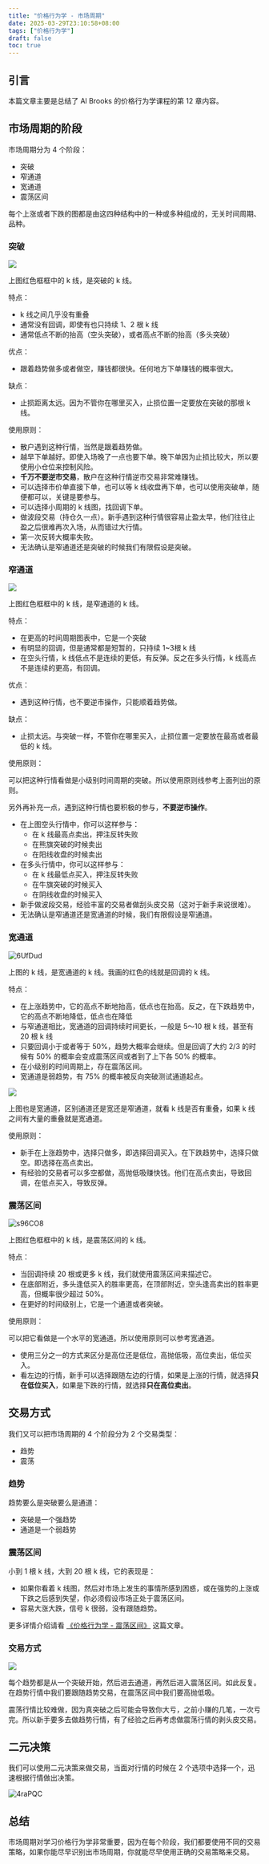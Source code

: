 ```yaml
---
title: "价格行为学 - 市场周期"
date: 2025-03-29T23:10:58+08:00
tags: ["价格行为学"] 
draft: false
toc: true
---
```


##  引言

本篇文章主要是总结了 Al Brooks 的价格行为学课程的第 12 章内容。  

## 市场周期的阶段

市场周期分为 4 个阶段：

- 突破
- 窄通道
- 宽通道
- 震荡区间

每个上涨或者下跌的图都是由这四种结构中的一种或多种组成的，无关时间周期、品种。


### 突破

![](https://img.forecho.com/aJPODr.png)

上图红色框框中的 k 线，是突破的 k 线。

特点：

- k 线之间几乎没有重叠
- 通常没有回调，即使有也只持续 1、2 根 k 线
- 通常低点不断的抬高（空头突破），或者高点不断的抬高（多头突破）

<!--more-->

优点：

- 跟着趋势做多或者做空，赚钱都很快。任何地方下单赚钱的概率很大。

缺点：

- 止损距离太远。因为不管你在哪里买入，止损位置一定要放在突破的那根 k 线。

使用原则：

- 散户遇到这种行情，当然是跟着趋势做。
- 越早下单越好。即使入场晚了一点也要下单。晚下单因为止损比较大，所以要使用小仓位来控制风险。
- **千万不要逆市交易**，散户在这种行情逆市交易非常难赚钱。
- 可以选择市价单直接下单，也可以等 k 线收盘再下单，也可以使用突破单，随便都可以，关键是要参与。
- 可以选择小周期的 k 线图，找回调下单。
- 做波段交易（持仓久一点）。新手遇到这种行情很容易止盈太早，他们往往止盈之后很难再次入场，从而错过大行情。
- 第一次反转大概率失败。
- 无法确认是窄通道还是突破的时候我们有限假设是突破。


### 窄通道

![](https://img.forecho.com/T53wey.png)

上图红色框框中的 k 线，是窄通道的 k 线。

特点：

- 在更高的时间周期图表中，它是一个突破
- 有明显的回调，但是通常都是短暂的，只持续 1~3根 k 线
- 在空头行情，k 线低点不是连续的更低，有反弹。反之在多头行情，k 线高点不是连续的更高，有回调。

优点：

- 遇到这种行情，也不要逆市操作，只能顺着趋势做。

缺点：

- 止损太远。与突破一样，不管你在哪里买入，止损位置一定要放在最高或者最低的 k 线。

使用原则：

可以把这种行情看做是小级别时间周期的突破。所以使用原则线参考上面列出的原则。

另外再补充一点，遇到这种行情也要积极的参与，**不要逆市操作**。

- 在上图空头行情中，你可以这样参与：
    - 在 k 线最高点卖出，押注反转失败
    - 在熊旗突破的时候卖出
    - 在阳线收盘的时候卖出
- 在多头行情中，你可以这样参与：
    - 在 k 线最低点买入，押注反转失败
    - 在牛旗突破的时候买入
    - 在阴线收盘的时候买入
- 新手做波段交易，经验丰富的交易者做刮头皮交易（这对于新手来说很难）。
- 无法确认是窄通道还是宽通道的时候，我们有限假设是窄通道。

### 宽通道

![6UfDud](https://img.forecho.com/6UfDud.png)

上图的 k 线，是宽通道的 k 线。我画的红色的线就是回调的 k 线。

特点：

- 在上涨趋势中，它的高点不断地抬高，低点也在抬高。反之，在下跌趋势中，它的高点不断地降低，低点也在降低
- 与窄通道相比，宽通道的回调持续时间更长，一般是 5～10 根 k 线，甚至有 20 根 k 线
- 只要回调小于或者等于 50%，趋势大概率会继续。但是回调了大约 2/3 的时候有 50% 的概率会变成震荡区间或者到了上下各 50% 的概率。
- 在小级别的时间周期上，存在震荡区间。
- 宽通道是弱趋势，有 75% 的概率被反向突破测试通道起点。


![](https://img.forecho.com/gVtXHJ.png)

上图也是宽通道，区别通道还是宽还是窄通道，就看 k 线是否有重叠，如果 k 线之间有大量的重叠就是宽通道。


使用原则：

- 新手在上涨趋势中，选择只做多，即选择回调买入。在下跌趋势中，选择只做空。即选择在高点卖出。
- 有经验的交易者可以多空都做，高抛低吸赚快钱。他们在高点卖出，导致回调，在低点买入，导致反弹。

### 震荡区间


![s96CO8](https://img.forecho.com/s96CO8.png)

上图红色框框中的 k 线，是震荡区间的 k 线。

特点：

- 当回调持续 20 根或更多 k 线，我们就使用震荡区间来描述它。
- 在底部附近，多头逢低买入的胜率更高，在顶部附近，空头逢高卖出的胜率更高，但概率很少超过 50%。
- 在更好的时间级别上，它是一个通道或者突破。


使用原则：


可以把它看做是一个水平的宽通道。所以使用原则可以参考宽通道。

- 使用三分之一的方式来区分是高位还是低位，高抛低吸，高位卖出，低位买入。
- 看左边的行情，新手可以选择跟随左边的行情，如果是上涨的行情，就选择**只在低位买入**，如果是下跌的行情，就选择**只在高位卖出**。


## 交易方式

我们又可以把市场周期的 4 个阶段分为 2 个交易类型：

- 趋势
- 震荡

### 趋势

趋势要么是突破要么是通道：

- 突破是一个强趋势
- 通道是一个弱趋势

### 震荡区间

小到 1 根 k 线，大到 20 根 k 线，它的表现是：

- 如果你看着 k 线图，然后对市场上发生的事情所感到困惑，或在强势的上涨或下跌之后感到失望，你必须假设市场正处于震荡区间。
- 容易大涨大跌，信号 k 很弱，没有跟随趋势。

更多详情介绍请看 [《价格行为学 - 震荡区间》](https://blog.forecho.com/price-actions-trading-range.html) 这篇文章。

### 交易方式

![](https://img.forecho.com/ZQMS9v.png)


每个趋势都是从一个突破开始，然后进去通道，再然后进入震荡区间。如此反复。在趋势行情中我们要跟随趋势交易，在震荡区间中我们要高抛低吸。

震荡行情比较难做，因为真突破之后可能会导致你大亏，之前小赚的几笔，一次亏完。所以新手要多去做趋势行情，有了经验之后再考虑做震荡行情的剥头皮交易。


## 二元决策

我们可以使用二元决策来做交易，当面对行情的时候在 2 个选项中选择一个，迅速根据行情做出决策。

![4raPQC](https://img.forecho.com/4raPQC.png)


## 总结

市场周期对学习价格行为学非常重要，因为在每个阶段，我们都要使用不同的交易策略，如果你能尽早识别出市场周期，你就能尽早使用正确的交易策略来交易。

